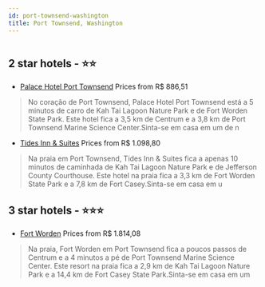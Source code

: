```yaml
---
id: port-townsend-washington
title: Port Townsend, Washington
---
```


<center><img src="https://i.travelapi.com/hotels/16000000/15480000/15470300/15470219/3c728962_z.jpg" alt="" /></center>


##  2 star hotels - ⭐️⭐️

-    [Palace Hotel Port Townsend](https://www.hurb.com/br/aud/https://www.hurb.com/br/hotels/port-townsend/palace-hotel-port-townsend-HT-RDT2?cmp=18055) Prices from R$ 886,51
   > No coração de Port Townsend, Palace Hotel Port Townsend está a 5 minutos de carro de Kah Tai Lagoon Nature Park e de Fort Worden State Park.  Este hotel fica a 3,5 km de Centrum e a 3,8 km de Port Townsend Marine Science Center.Sinta-se em casa em um de n
-    [Tides Inn & Suites](https://www.hurb.com/br/aud/https://www.hurb.com/br/hotels/port-townsend/tides-inn-suites-HT-ZI5Z?cmp=18055) Prices from R$ 1.098,80
   > Na praia em Port Townsend, Tides Inn & Suites fica a apenas 10 minutos de caminhada de Kah Tai Lagoon Nature Park e de Jefferson County Courthouse.  Este hotel na praia fica a 3,3 km de Fort Worden State Park e a 7,8 km de Fort Casey.Sinta-se em casa em u

##  3 star hotels - ⭐️⭐️⭐️

-    [Fort Worden](https://www.hurb.com/br/aud/https://www.hurb.com/br/hotels/port-townsend/fort-worden-HT-QV2D?cmp=18055) Prices from R$ 1.814,08
   > Na praia, Fort Worden em Port Townsend fica a poucos passos de Centrum e a 4 minutos a pé de Port Townsend Marine Science Center.  Este resort na praia fica a 2,9 km de Kah Tai Lagoon Nature Park e a 14,4 km de Fort Casey State Park.Sinta-se em casa em um
